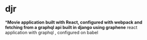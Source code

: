 # djr
***Movie application built with React, configured with webpack and fetching from a graphql api built in django using graphene**
react application with graphql , configured on babel
